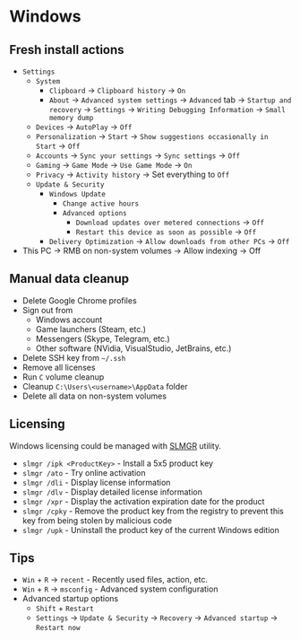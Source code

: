 # Windows

## Fresh install actions

- `Settings`
    - `System`
        - `Clipboard` -> `Clipboard history` -> `On`
        - `About` -> `Advanced system settings` -> `Advanced` tab -> `Startup and recovery` -> `Settings` -> `Writing Debugging Information` -> `Small memory dump`
    - `Devices` -> `AutoPlay` -> `Off`
    - `Personalization` -> `Start` -> `Show suggestions occasionally in Start` -> `Off`
    - `Accounts` -> `Sync your settings` -> `Sync settings` -> `Off`
    - `Gaming` -> `Game Mode` -> `Use Game Mode` -> `On`
    - `Privacy` -> `Activity history` -> Set everything to `Off`
    - `Update & Security`
        - `Windows Update`
            - `Change active hours`
            - `Advanced options`
                - `Download updates over metered connections` -> `Off`
                - `Restart this device as soon as possible` -> `Off`
        - `Delivery Optimization` -> `Allow downloads from other PCs` -> `Off`
- This PC -> RMB on non-system volumes -> Allow indexing -> Off

## Manual data cleanup

- Delete Google Chrome profiles
- Sign out from
    - Windows account
    - Game launchers (Steam, etc.)
    - Messengers (Skype, Telegram, etc.)
    - Other software (NVidia, VisualStudio, JetBrains, etc.)
- Delete SSH key from `~/.ssh`
- Remove all licenses
- Run `C` volume cleanup
- Cleanup `C:\Users\<username>\AppData` folder
- Delete all data on non-system volumes

## Licensing

Windows licensing could be managed with [SLMGR](https://docs.microsoft.com/en-us/windows-server/get-started/activation-slmgr-vbs-options) utility.

- `slmgr /ipk <ProductKey>` - Install a 5x5 product key
- `slmgr /ato` - Try online activation
- `slmgr /dli` - Display license information
- `slmgr /dlv` - Display detailed license information
- `slmgr /xpr` - Display the activation expiration date for the product
- `slmgr /cpky` - Remove the product key from the registry to prevent this key from being stolen by malicious code
- `slmgr /upk` - Uninstall the product key of the current Windows edition

## Tips

- `Win` + `R` -> `recent` - Recently used files, action, etc.
- `Win` + `R` -> `msconfig` - Advanced system configuration
- Advanced startup options
    - `Shift` + `Restart`
    - `Settings` -> `Update & Security` -> `Recovery` -> `Advanced startup` -> `Restart now`